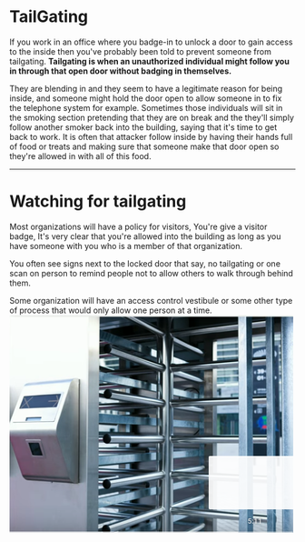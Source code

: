 # TailGating
If you work in an office where you badge-in to unlock a door to gain access to the inside then you've probably been told to prevent someone from tailgating. 
**Tailgating is when an unauthorized individual might follow you in through that open door without badging in themselves.** 

They are blending in and they seem to have a legitimate reason for being inside, and someone might hold the door open to allow someone in to fix the telephone system for example. Sometimes those individuals will sit in the smoking section pretending that they are on break and the they'll simply follow another smoker back into the building, saying that it's time to get back to work. It is often that attacker follow inside by having their hands full of food or treats and making sure that someone make that door open so they're allowed in with all of this food.

---
# Watching for tailgating
Most organizations will have a policy for visitors, You're give a visitor badge, It's very clear that you're allowed into the building as long as you have someone with you who is a member of that organization.

You often see signs next to the locked door that say, no tailgating or one scan on person to remind people not to allow others to walk through behind them.

Some organization will have an access control vestibule or some other type of process that would only allow one person at a time.
![](../images/vestibule.png)
